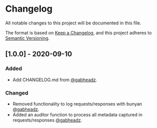 # Changelog

All notable changes to this project will be documented in this file.

The format is based on [Keep a Changelog](https://keepachangelog.com/en/1.0.0/),
and this project adheres to [Semantic Versioning](https://semver.org/spec/v2.0.0.html).

## [1.0.0] - 2020-09-10

### Added

- Add CHANGELOG.md from [@gabheadz](https://github.com/gabheadz).

### Changed

- Removed functionality to log requests/responses with bunyan [@gabheadz](https://github.com/gabheadz).
- Added an auditor function to process all metadata captured in requests/responses [@gabheadz](https://github.com/gabheadz).